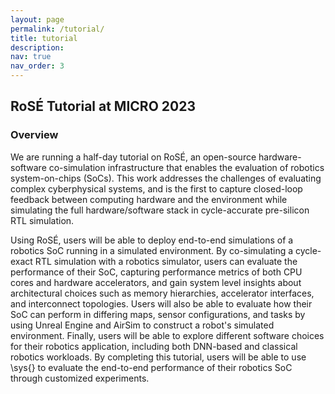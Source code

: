 ```yaml
---
layout: page
permalink: /tutorial/
title: tutorial 
description: 
nav: true
nav_order: 3
---
```


## RoSÉ Tutorial at MICRO 2023
### Overview
We are running a half-day tutorial on RoSÉ, an open-source hardware-software co-simulation infrastructure that enables the evaluation of robotics system-on-chips (SoCs). This work addresses the challenges of evaluating complex cyberphysical systems, and is the first to capture closed-loop feedback between computing hardware and the environment while simulating the full hardware/software stack in cycle-accurate pre-silicon RTL simulation.

Using RoSÉ, users will be able to deploy end-to-end simulations of a robotics SoC running in a simulated environment. By co-simulating a cycle-exact RTL simulation with a robotics simulator, users can evaluate the performance of their SoC, capturing performance metrics of both CPU cores and hardware accelerators, and gain system level insights about architectural choices such as memory hierarchies, accelerator interfaces, and interconnect topologies. Users will also be able to evaluate how their SoC can perform in differing maps, sensor configurations, and tasks by using Unreal Engine and AirSim to construct a robot's simulated environment. Finally, users will be able to explore different software choices for their robotics application, including both DNN-based and classical robotics workloads. By completing this tutorial, users will be able to use \sys{} to evaluate the end-to-end performance of their robotics SoC through customized experiments.
